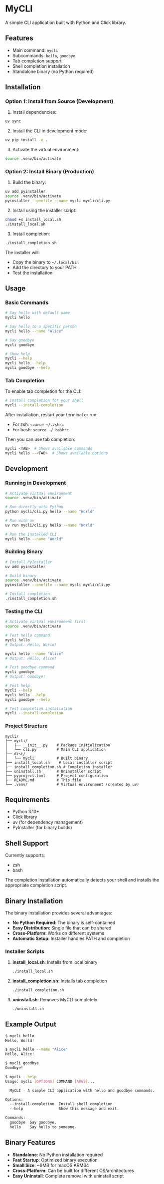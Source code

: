 # MyCLI

A simple CLI application built with Python and Click library.

## Features

- Main command: `mycli`
- Subcommands: `hello`, `goodbye`
- Tab completion support
- Shell completion installation
- Standalone binary (no Python required)

## Installation

### Option 1: Install from Source (Development)

1. Install dependencies:
```bash
uv sync
```

2. Install the CLI in development mode:
```bash
uv pip install -e .
```

3. Activate the virtual environment:
```bash
source .venv/bin/activate
```

### Option 2: Install Binary (Production)

1. Build the binary:
```bash
uv add pyinstaller
source .venv/bin/activate
pyinstaller --onefile --name mycli mycli/cli.py
```

2. Install using the installer script:
```bash
chmod +x install_local.sh
./install_local.sh
```

3. Install completion:
```bash
./install_completion.sh
```

The installer will:
- Copy the binary to `~/.local/bin`
- Add the directory to your PATH
- Test the installation

## Usage

### Basic Commands

```bash
# Say hello with default name
mycli hello

# Say hello to a specific person
mycli hello --name "Alice"

# Say goodbye
mycli goodbye

# Show help
mycli --help
mycli hello --help
mycli goodbye --help
```

### Tab Completion

To enable tab completion for the CLI:

```bash
# Install completion for your shell
mycli --install-completion
```

After installation, restart your terminal or run:
- For zsh: `source ~/.zshrc`
- For bash: `source ~/.bashrc`

Then you can use tab completion:
```bash
mycli <TAB>  # Shows available commands
mycli hello --<TAB>  # Shows available options
```

## Development

### Running in Development

```bash
# Activate virtual environment
source .venv/bin/activate

# Run directly with Python
python mycli/cli.py hello --name "World"

# Run with uv
uv run mycli/cli.py hello --name "World"

# Run the installed CLI
mycli hello --name "World"
```

### Building Binary

```bash
# Install PyInstaller
uv add pyinstaller

# Build binary
source .venv/bin/activate
pyinstaller --onefile --name mycli mycli/cli.py

# Install completion
./install_completion.sh
```

### Testing the CLI

```bash
# Activate virtual environment first
source .venv/bin/activate

# Test hello command
mycli hello
# Output: Hello, World!

mycli hello --name "Alice"
# Output: Hello, Alice!

# Test goodbye command
mycli goodbye
# Output: Goodbye!

# Test help
mycli --help
mycli hello --help
mycli goodbye --help

# Test completion installation
mycli --install-completion
```

### Project Structure

```
mycli/
├── mycli/
│   ├── __init__.py    # Package initialization
│   └── cli.py         # Main CLI application
├── dist/
│   └── mycli          # Built binary
├── install_local.sh    # Local installer script
├── install_completion.sh # Completion installer
├── uninstall.sh       # Uninstaller script
├── pyproject.toml     # Project configuration
├── README.md          # This file
└── .venv/             # Virtual environment (created by uv)
```

## Requirements

- Python 3.10+
- Click library
- uv (for dependency management)
- PyInstaller (for binary builds)

## Shell Support

Currently supports:
- zsh
- bash

The completion installation automatically detects your shell and installs the appropriate completion script.

## Binary Installation

The binary installation provides several advantages:

- **No Python Required**: The binary is self-contained
- **Easy Distribution**: Single file that can be shared
- **Cross-Platform**: Works on different systems
- **Automatic Setup**: Installer handles PATH and completion

### Installer Scripts

1. **install_local.sh**: Installs from local binary
   ```bash
   ./install_local.sh
   ```

2. **install_completion.sh**: Installs tab completion
   ```bash
   ./install_completion.sh
   ```

3. **uninstall.sh**: Removes MyCLI completely
   ```bash
   ./uninstall.sh
   ```

## Example Output

```bash
$ mycli hello
Hello, World!

$ mycli hello --name "Alice"
Hello, Alice!

$ mycli goodbye
Goodbye!

$ mycli --help
Usage: mycli [OPTIONS] COMMAND [ARGS]...

  MyCLI - A simple CLI application with hello and goodbye commands.

Options:
  --install-completion  Install shell completion
  --help                Show this message and exit.

Commands:
  goodbye  Say goodbye.
  hello    Say hello to someone.
```

## Binary Features

- **Standalone**: No Python installation required
- **Fast Startup**: Optimized binary execution
- **Small Size**: ~9MB for macOS ARM64
- **Cross-Platform**: Can be built for different OS/architectures
- **Easy Uninstall**: Complete removal with uninstall script
